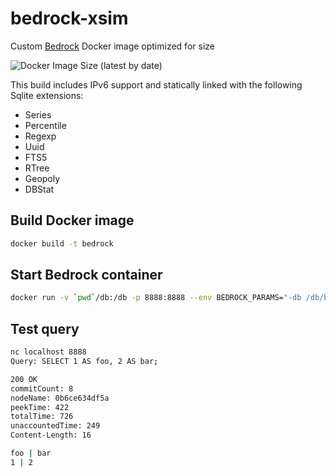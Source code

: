 # bedrock-xsim
Custom [Bedrock](https://github.com/Expensify/Bedrock) Docker image optimized for size

![Docker Image Size (latest by date)](https://img.shields.io/docker/image-size/jveres/bedrock-xsim)

This build includes IPv6 support and statically linked with the following Sqlite extensions:
- Series
- Percentile
- Regexp
- Uuid
- FTS5
- RTree
- Geopoly
- DBStat

## Build Docker image
```sh
docker build -t bedrock
```

## Start Bedrock container
```sh
docker run -v `pwd`/db:/db -p 8888:8888 --env BEDROCK_PARAMS="-db /db/bedrock.db -serverHost 0.0.0.0:8888" bedrock
```

## Test query
```sh
nc localhost 8888
Query: SELECT 1 AS foo, 2 AS bar;

200 OK
commitCount: 8
nodeName: 0b6ce634df5a
peekTime: 422
totalTime: 726
unaccountedTime: 249
Content-Length: 16

foo | bar
1 | 2
```
